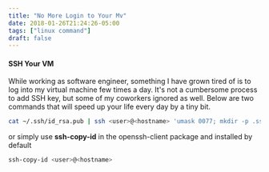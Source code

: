 ```yaml
---
title: "No More Login to Your Mv"
date: 2018-01-26T21:24:26-05:00
tags: ["linux command"]
draft: false
---
```


#### SSH Your VM

While working as software engineer, something I have grown tired of is to log into my virtual machine few times a day. It's not a cumbersome process to add SSH key, but some of my coworkers ignored as well. Below are two commands that will speed up your life every day by a tiny bit.

```sh
cat ~/.ssh/id_rsa.pub | ssh <user>@<hostname> 'umask 0077; mkdir -p .ssh; cat >> .ssh/authorized_keys && echo "Key copied"'
```

or simply use **ssh-copy-id** in the openssh-client package and installed by default

```sh
ssh-copy-id <user>@<hostname>
```

